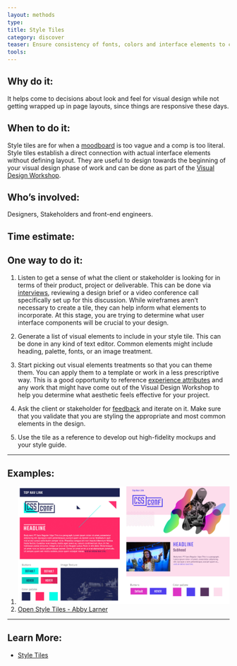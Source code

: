 ```yaml
---
layout: methods
type:
title: Style Tiles
category: discover
teaser: Ensure consistency of fonts, colors and interface elements to communicate the essence of a visual brand for the web.
tools:
---
```


## Why do it:

It helps come to decisions about look and feel for visual design while not getting wrapped up in page layouts, since things are responsive these days.

## When to do it:

Style tiles are for when a [moodboard](/methods/moodboards/) is too vague and a comp is too literal. Style tiles establish a direct connection with actual interface elements without defining layout. They are useful to design towards the beginning of your visual design phase of work and can be done as part of the [Visual Design Workshop](/methods/visual-design-workshop/).

## Who’s involved:

Designers, Stakeholders and front-end engineers.


## Time estimate:


## One way to do it:


1. Listen to get a sense of what the client or stakeholder is looking for in terms of their product, project or deliverable. This can be done via [interviews](/methods/interviews/), reviewing a design brief or a video conference call specifically set up for this discussion. While wireframes aren’t necessary to create a tile, they can help inform what elements to incorporate. At this stage, you are trying to determine what user interface components will be crucial to your design.

2. Generate a list of visual elements to include in your style tile. This can be done in any kind of text editor. Common elements might include heading, palette, fonts, or an image treatment.

3. Start picking out visual elements treatments so that you can theme them. You can apply them to a template or work in a less prescriptive way. This is a good opportunity to reference [experience attributes](/methods/experience-attributes/) and any work that might have come out of the Visual Design Workshop to help you determine what aesthetic feels effective for your project.

4. Ask the client or stakeholder for [feedback](/methods/feedback-session/) and iterate on it. Make sure that you validate that you are styling the appropriate and most common elements in the design.

5. Use the tile as a reference to develop out high-fidelity mockups and your style guide.

---

## Examples:

1. ![human spectrogram image](/img/methods/style-tiles/cssconf-style-tile.jpg)
2. [Open Style Tiles - Abby Larner](https://github.com/abbylarner/open-tiles)

---

## Learn More:

* [Style Tiles](http://styletil.es)
